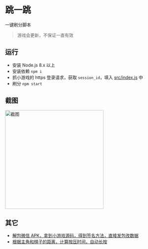 # 跳一跳

一键刷分脚本

> 游戏会更新，不保证一直有效

## 运行
- 安装 Node.js 8.x 以上
- 安装依赖 `npm i`
- 抓小游戏的 https 登录请求，获取 `session_id`，填入 [src/index.js](src/index.js) 中
- 刷分 `npm start`

## 截图
<img width="320" src="https://user-images.githubusercontent.com/8413791/34549243-4401b754-f142-11e7-80dd-bae7bdba3765.png" alt="截图">

## 其它
- [解包微信 APK，拿到小游戏源码，得到签名方法，直接发包改数据](https://github.com/jin10086/wxgameHacker)
- [根据主角和棋子的距离，计算按压时间，自动长按](https://github.com/wangshub/wechat_jump_game)
